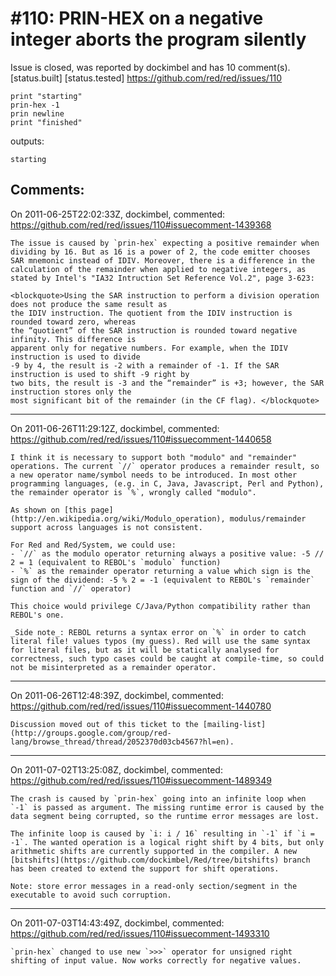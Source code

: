 
#110: PRIN-HEX on a negative integer aborts the program silently
================================================================================
Issue is closed, was reported by dockimbel and has 10 comment(s).
[status.built] [status.tested]
<https://github.com/red/red/issues/110>

```
print "starting"
prin-hex -1
prin newline
print "finished"
```

outputs:

```
starting
```



Comments:
--------------------------------------------------------------------------------

On 2011-06-25T22:02:33Z, dockimbel, commented:
<https://github.com/red/red/issues/110#issuecomment-1439368>

    The issue is caused by `prin-hex` expecting a positive remainder when dividing by 16. But as 16 is a power of 2, the code emitter chooses SAR mnemonic instead of IDIV. Moreover, there is a difference in the calculation of the remainder when applied to negative integers, as stated by Intel's "IA32 Intruction Set Reference Vol.2", page 3-623:
    
    <blockquote>Using the SAR instruction to perform a division operation does not produce the same result as
    the IDIV instruction. The quotient from the IDIV instruction is rounded toward zero, whereas
    the “quotient” of the SAR instruction is rounded toward negative infinity. This difference is
    apparent only for negative numbers. For example, when the IDIV instruction is used to divide
    -9 by 4, the result is -2 with a remainder of -1. If the SAR instruction is used to shift -9 right by
    two bits, the result is -3 and the “remainder” is +3; however, the SAR instruction stores only the
    most significant bit of the remainder (in the CF flag). </blockquote>

--------------------------------------------------------------------------------

On 2011-06-26T11:29:12Z, dockimbel, commented:
<https://github.com/red/red/issues/110#issuecomment-1440658>

    I think it is necessary to support both "modulo" and "remainder" operations. The current `//` operator produces a remainder result, so a new operator name/symbol needs to be introduced. In most other programming languages, (e.g. in C, Java, Javascript, Perl and Python), the remainder operator is `%`, wrongly called "modulo".
    
    As shown on [this page](http://en.wikipedia.org/wiki/Modulo_operation), modulus/remainder support across languages is not consistent.
    
    For Red and Red/System, we could use:
    - `//` as the modulo operator returning always a positive value: -5 // 2 = 1 (equivalent to REBOL's `modulo` function)
    - `%` as the remainder operator returning a value which sign is the sign of the dividend: -5 % 2 = -1 (equivalent to REBOL's `remainder` function and `//` operator)
    
    This choice would privilege C/Java/Python compatibility rather than REBOL's one. 
    
    _Side note_: REBOL returns a syntax error on `%` in order to catch literal file! values typos (my guess). Red will use the same syntax for literal files, but as it will be statically analysed for correctness, such typo cases could be caught at compile-time, so could not be misinterpreted as a remainder operator.

--------------------------------------------------------------------------------

On 2011-06-26T12:48:39Z, dockimbel, commented:
<https://github.com/red/red/issues/110#issuecomment-1440780>

    Discussion moved out of this ticket to the [mailing-list](http://groups.google.com/group/red-lang/browse_thread/thread/2052370d03cb4567?hl=en).

--------------------------------------------------------------------------------

On 2011-07-02T13:25:08Z, dockimbel, commented:
<https://github.com/red/red/issues/110#issuecomment-1489349>

    The crash is caused by `prin-hex` going into an infinite loop when `-1` is passed as argument. The missing runtime error is caused by the data segment being corrupted, so the runtime error messages are lost.
    
    The infinite loop is caused by `i: i / 16` resulting in `-1` if `i = -1`. The wanted operation is a logical right shift by 4 bits, but only arithmetic shifts are currently supported in the compiler. A new  [bitshifts](https://github.com/dockimbel/Red/tree/bitshifts) branch has been created to extend the support for shift operations.
    
    Note: store error messages in a read-only section/segment in the executable to avoid such corruption.

--------------------------------------------------------------------------------

On 2011-07-03T14:43:49Z, dockimbel, commented:
<https://github.com/red/red/issues/110#issuecomment-1493310>

    `prin-hex` changed to use new `>>>` operator for unsigned right shifting of input value. Now works correctly for negative values.

